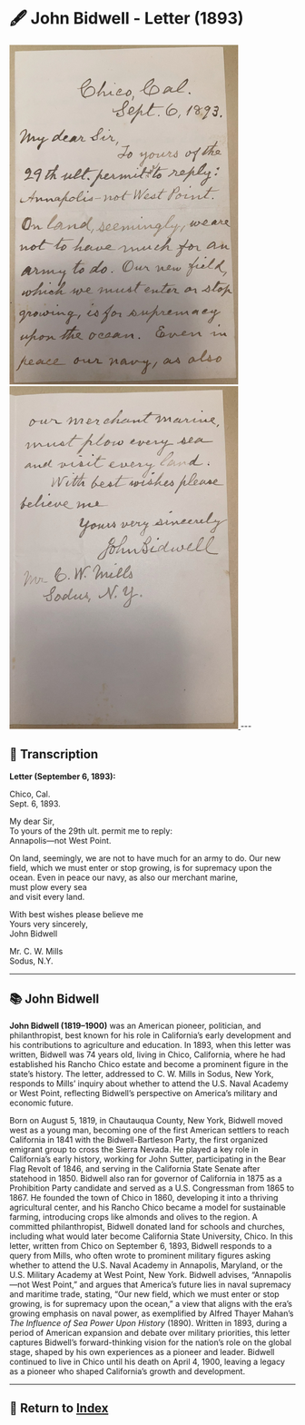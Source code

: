 # 🖋️ John Bidwell - Letter (1893)

<a href="../assets/Bidwell_Letter_1.jpg" target="_blank">
  <img src="../assets/Bidwell_Letter_1.jpg" alt="Bidwell Letter" style="max-width: 80%; height: auto;"/>
</a>
<a href="../assets/Bidwell_Letter_2.jpg" target="_blank">
  <img src="../assets/Bidwell_Letter_2.jpg" alt="Bidwell Letter" style="max-width: 80%; height: auto;"/>
</a>
---

## 📜 Transcription

**Letter (September 6, 1893):**  

Chico, Cal.  
Sept. 6, 1893.  

My dear Sir,  
To yours of the 29th ult. permit me to reply:  
Annapolis—not West Point.  

On land, seemingly, we are not to have much for an army to do. Our new field, which we must enter or stop growing, is for supremacy upon the ocean. Even in peace our navy, as also our merchant marine,  
must plow every sea  
and visit every land.  

With best wishes please believe me  
Yours very sincerely,  
John Bidwell  

Mr. C. W. Mills  
Sodus, N.Y.  

---

## 📚 John Bidwell

**John Bidwell (1819–1900)** was an American pioneer, politician, and philanthropist, best known for his role in California’s early development and his contributions to agriculture and education. In 1893, when this letter was written, Bidwell was 74 years old, living in Chico, California, where he had established his Rancho Chico estate and become a prominent figure in the state’s history. The letter, addressed to C. W. Mills in Sodus, New York, responds to Mills’ inquiry about whether to attend the U.S. Naval Academy or West Point, reflecting Bidwell’s perspective on America’s military and economic future.

Born on August 5, 1819, in Chautauqua County, New York, Bidwell moved west as a young man, becoming one of the first American settlers to reach California in 1841 with the Bidwell-Bartleson Party, the first organized emigrant group to cross the Sierra Nevada. He played a key role in California’s early history, working for John Sutter, participating in the Bear Flag Revolt of 1846, and serving in the California State Senate after statehood in 1850. Bidwell also ran for governor of California in 1875 as a Prohibition Party candidate and served as a U.S. Congressman from 1865 to 1867. He founded the town of Chico in 1860, developing it into a thriving agricultural center, and his Rancho Chico became a model for sustainable farming, introducing crops like almonds and olives to the region. A committed philanthropist, Bidwell donated land for schools and churches, including what would later become California State University, Chico. In this letter, written from Chico on September 6, 1893, Bidwell responds to a query from Mills, who often wrote to prominent military figures asking whether to attend the U.S. Naval Academy in Annapolis, Maryland, or the U.S. Military Academy at West Point, New York. Bidwell advises, “Annapolis—not West Point,” and argues that America’s future lies in naval supremacy and maritime trade, stating, “Our new field, which we must enter or stop growing, is for supremacy upon the ocean,” a view that aligns with the era’s growing emphasis on naval power, as exemplified by Alfred Thayer Mahan’s *The Influence of Sea Power Upon History* (1890). Written in 1893, during a period of American expansion and debate over military priorities, this letter captures Bidwell’s forward-thinking vision for the nation’s role on the global stage, shaped by his own experiences as a pioneer and leader. Bidwell continued to live in Chico until his death on April 4, 1900, leaving a legacy as a pioneer who shaped California’s growth and development.

---

## 🔗 Return to [Index](index.md)